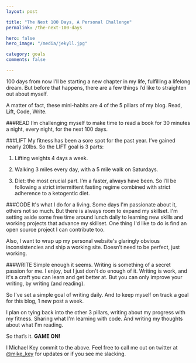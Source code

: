 ```yaml
---
layout: post

title: "The Next 100 Days, A Personal Challenge"
permalink: /the-next-100-days

hero: false
hero_image: "/media/jekyll.jpg"

category: goals
comments: false

---
```


100 days from now I’ll be starting a new chapter in my life, fulfilling a lifelong dream. But before that happens, there are a few things I’d like to straighten out about myself.

A matter of fact, these mini-habits are 4 of the 5 pillars of my blog. Read, Lift, Code, Write.

<!--more-->

###READ
 I’m challenging myself to make time to read a book for 30 minutes a night, every night, for the next 100 days.

###LIFT 
My fitness has been a sore spot for the past year. I’ve gained nearly 20lbs. So the LIFT goal is 3 parts:

1. Lifting weights 4 days a week.

2. Walking 3 miles every day, with a 5 mile walk on Saturdays.

3. Diet: the most crucial part. I’m a faster, always have been. So I’ll be following a strict intermittent fasting regime combined with strict adherence to a ketogentic diet.

###CODE 
It's what I do for a living. Some days I'm passionate about it, others not so much. But there is always room to expand my skillset. I'm setting aside some free time around lunch daily to learning new skills and working projects that advance my skillset. One thing I'd like to do is find an open source project I can contribute too.

Also, I want to wrap up my personal website's glaringly obvious inconsistencies and ship a working site. Doesn’t need to be perfect, just working. 

###WRITE
Simple enough it seems. Writing is something of a secret passion for me. I enjoy, but I just don't do enough of it. Writing is work, and it's a craft you can learn and get better at. But you can only improve your writing, by writing (and reading).

So I've set a simple goal of writing daily. And to keep myself on track a goal for this blog, 1 new post a week.

I plan on tying back into the other 3 pillars, writing about my progress with my fitness. Sharing what I'm learning with code. And writing my thoughts about what I'm reading.

So that’s it. **GAME ON!**

I Michael Key commit to the above. Feel free to call me out on twitter at [@mike_key](http://twitter.com/mike_key) for updates or if you see me slacking.

